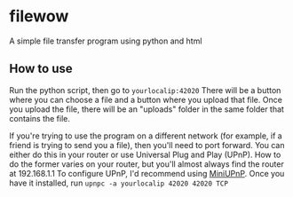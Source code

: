# filewow
A simple file transfer program using python and html

## How to use
Run the python script, then go to `yourlocalip:42020`
There will be a button where you can choose a file and a button where you upload that file.
Once you upload the file, there will be an "uploads" folder in the same folder that contains the file.

If you're trying to use the program on a different network (for example, if a friend is trying to send you a file), then you'll need to port forward.
You can either do this in your router or use Universal Plug and Play (UPnP).
How to do the former varies on your router, but you'll almost always find the router at 192.168.1.1
To configure UPnP, I'd recommend using [MiniUPnP](https://github.com/miniupnp/miniupnp). Once you have it installed, run `upnpc -a yourlocalip 42020 42020 TCP`
